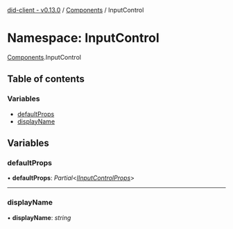 [did-client - v0.13.0](../README.md) / [Components](components.md) / InputControl

# Namespace: InputControl

[Components](components.md).InputControl

## Table of contents

### Variables

- [defaultProps](components.inputcontrol.md#defaultprops)
- [displayName](components.inputcontrol.md#displayname)

## Variables

### defaultProps

• **defaultProps**: *Partial*<[*IInputControlProps*](../interfaces/components.iinputcontrolprops.md)\>

___

### displayName

• **displayName**: *string*
